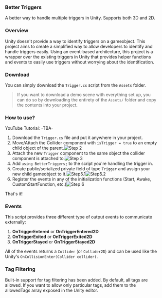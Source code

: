 ### Better Triggers
A better way to handle multiple triggers in Unity. Supports both 3D and 2D.

### Overview
Unity doesn't provide a way to identify triggers on a gameobject. This project aims to create a simplified way to allow developers to identify and handle triggers easily. Using an event-based architecture, this project is a wrapper over the existing triggers in Unity that provides helper functions and events to easily use triggers without worrying about the identification.

### Download
You can simply download the `Trigger.cs` script from the `Assets` folder.

>If you want to download a demo scene with everything set up, you can do so by downloading the entirety of the `Assets/` folder and copy the contents into your project.

### How to use?
YouTube Tutorial: -TBA-

1. Download the `Trigger.cs` file and put it anywhere in your project.
2. Move/Attach the Collider component with `isTrigger = true` to an empty child object of the parent.![Step 2](https://i.imgur.com/JyzjZch.png)
3. Attach the new `Trigger` component to the same object the collider component is attached to.![Step 3](https://i.imgur.com/QuvxnXJ.png)
4. Add `using BetterTriggers;` to the script you're handling the trigger in.
5. Create public/serialized private field of type `Trigger` and assign your new child gameobject to it.![Step5.1](https://i.imgur.com/Rudvi1q.png)![Step5.2](https://i.imgur.com/LdTXAJx.png)
6. Register the events in any of the initialization functions (Start, Awake, CustomStartFunction, etc.)![Step 6](https://i.imgur.com/IOxpY59.png)

That's it!

### Events
This script provides three different type of output events to communicate externally:
1. <b>OnTriggerEntered</b> or <b>OnTriggerEntered2D</b>
2. <b>OnTriggerExited</b> or <b>OnTriggerExited2D</b>
3. <b>OnTriggerStayed</b> or <b>OnTriggerStayed2D</b>

All of the events returns a `Collider` (or `Collider2D`) and can be used like the Unity's `OnCollisionEnter(Collider collider)`. 

### Tag Filtering
Built-in support for tag filtering has been added. By default, all tags are allowed. If you want to allow only particular tags, add them to the allowedTags array exposed in the Unity editor.
